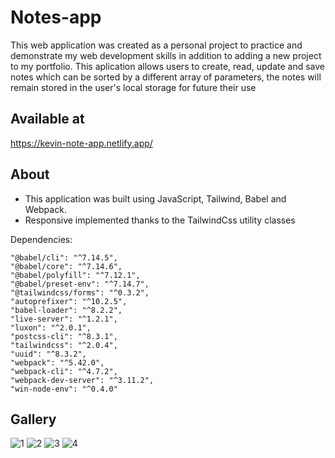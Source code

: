 # Notes-app
This web application was created as a personal project to practice and demonstrate my web development skills in addition to adding a new project to my portfolio. This aplication allows users to create, read, update and save notes which can be sorted by a different array of parameters, the notes will remain stored in the user's local storage for future their use 

## Available at
https://kevin-note-app.netlify.app/

## About
 - This application was built using JavaScript, Tailwind, Babel and Webpack.
 - Responsive implemented thanks to the TailwindCss utility classes

  Dependencies:
  
    "@babel/cli": "^7.14.5",
    "@babel/core": "^7.14.6",
    "@babel/polyfill": "^7.12.1",
    "@babel/preset-env": "^7.14.7",
    "@tailwindcss/forms": "^0.3.2",
    "autoprefixer": "^10.2.5",
    "babel-loader": "^8.2.2",
    "live-server": "^1.2.1",
    "luxon": "^2.0.1",
    "postcss-cli": "^8.3.1",
    "tailwindcss": "^2.0.4",
    "uuid": "^8.3.2",
    "webpack": "^5.42.0",
    "webpack-cli": "^4.7.2",
    "webpack-dev-server": "^3.11.2",
    "win-node-env": "^0.4.0"
    
## Gallery
![1](https://user-images.githubusercontent.com/69731479/125701266-c91d906c-17d2-453b-afcc-0130dda12bbc.gif)
![2](https://user-images.githubusercontent.com/69731479/125701921-cb8db9a1-57bd-4e99-88b6-f4e7c0eb5438.gif)
![3](https://user-images.githubusercontent.com/69731479/125701922-48321183-09f2-4ee4-a327-dea125106eb9.gif)
![4](https://user-images.githubusercontent.com/69731479/125701923-17e1d2ec-2d1e-468c-8f1e-c747c3310247.gif)
